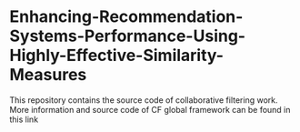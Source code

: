 # Enhancing-Recommendation-Systems-Performance-Using-Highly-Effective-Similarity-Measures
This repository contains the source code of collaborative filtering work.
More information and source code of CF global framework can be found in this link

